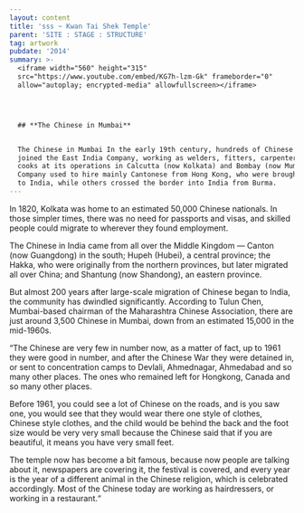 ```yaml
---
layout: content
title: 'sss ~ Kwan Tai Shek Temple'
parent: 'SITE : STAGE : STRUCTURE'
tag: artwork
pubdate: '2014'
summary: >-
  <iframe width="560" height="315"
  src="https://www.youtube.com/embed/KG7h-lzm-Gk" frameborder="0"
  allow="autoplay; encrypted-media" allowfullscreen></iframe>




  ## **The Chinese in Mumbai**


  The Chinese in Mumbai In the early 19th century, hundreds of Chinese labourers
  joined the East India Company, working as welders, fitters, carpenters and
  cooks at its operations in Calcutta (now Kolkata) and Bombay (now Mumbai). The
  Company used to hire mainly Cantonese from Hong Kong, who were brought by ship
  to India, while others crossed the border into India from Burma.
---
```

In 1820, Kolkata was home to an estimated 50,000 Chinese nationals. In those simpler times, there was no need for passports and visas, and skilled people could migrate to wherever they found employment.

The Chinese in India came from all over the Middle Kingdom — Canton (now Guangdong) in the south; Hupeh (Hubei), a central province; the Hakka, who were originally from the northern provinces, but later migrated all over China; and Shantung (now Shandong), an eastern province.

But almost 200 years after large-scale migration of Chinese began to India, the community has dwindled significantly. According to Tulun Chen, Mumbai-based chairman of the Maharashtra Chinese Association, there are just around 3,500 Chinese in Mumbai, down from an estimated 15,000 in the mid-1960s.

“The Chinese are very few in number now, as a matter of fact, up to 1961 they were good in number, and after the Chinese War they were detained in, or sent to concentration camps to Devlali, Ahmednagar, Ahmedabad and so many other places. The ones who remained left for Hongkong, Canada and so many other places.

Before 1961, you could see a lot of Chinese on the roads, and is you saw one, you would see that they would wear there one style of clothes, Chinese style clothes, and the child would be behind the back and the foot size would be very very small because the Chinese said that if you are beautiful, it means you have very small feet.

The temple now has become a bit famous, because now people are talking about it, newspapers are covering it, the festival is covered, and every year is the year of a different animal in the Chinese religion, which is celebrated accordingly. Most of the Chinese today are working as hairdressers, or working in a restaurant.“
